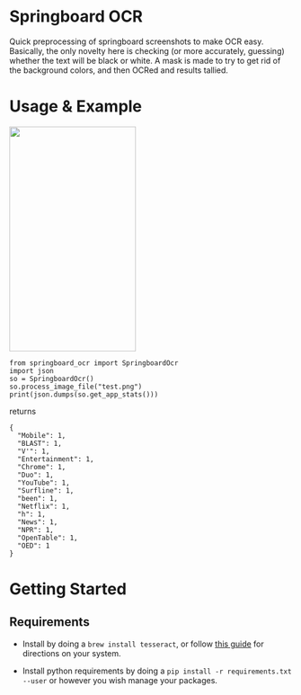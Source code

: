 # Springboard OCR
Quick preprocessing of springboard screenshots to make OCR easy. Basically, the only novelty here is checking (or more accurately, guessing) whether the text will be black or white. A mask is made to try to get rid of the background colors, and then OCRed and results tallied. 

# Usage & Example
<img src="https://user-images.githubusercontent.com/7699842/28741061-61c35ea2-73c3-11e7-956c-7dbca18a995a.PNG" width="225" height="400" />

```
from springboard_ocr import SpringboardOcr
import json
so = SpringboardOcr()
so.process_image_file("test.png")
print(json.dumps(so.get_app_stats()))
```
returns
```
{
  "Mobile": 1,
  "BLAST": 1,
  "V'": 1,
  "Entertainment": 1,
  "Chrome": 1,
  "Duo": 1,
  "YouTube": 1,
  "Surfline": 1,
  "been": 1,
  "Netflix": 1,
  "h": 1,
  "News": 1,
  "NPR": 1,
  "OpenTable": 1,
  "OED": 1
}
```

# Getting Started
## Requirements
- Install by doing a ```brew install tesseract```, or follow [this guide](https://github.com/tesseract-ocr/tesseract) for directions on your system.

- Install python requirements by doing a ```pip install -r requirements.txt --user``` or however you wish manage your packages.

